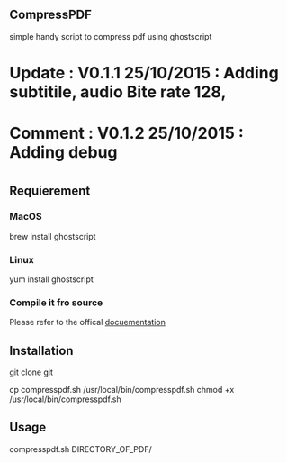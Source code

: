 ## CompressPDF
 simple handy script to compress pdf using ghostscript

# Update  : V0.1.1 25/10/2015 : Adding subtitile, audio Bite rate 128,
# Comment : V0.1.2 25/10/2015 : Adding debug
#
## Requierement

### MacOS

brew install ghostscript

### Linux

yum install ghostscript

### Compile it fro source 

Please refer to the offical [docuementation](http://ghostscript.com/doc/7.07/Install.htm)

## Installation

git clone git

cp compresspdf.sh   /usr/local/bin/compresspdf.sh
chmod +x /usr/local/bin/compresspdf.sh


## Usage

compresspdf.sh   DIRECTORY_OF_PDF/
